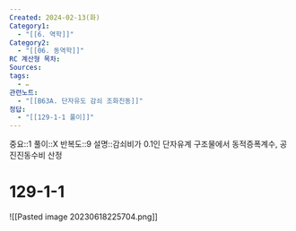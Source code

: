 ```yaml
---
Created: 2024-02-13(화)
Category1:
  - "[[6. 역학]]"
Category2:
  - "[[06. 동역학]]"
RC 계산형 목차: 
Sources: 
tags:
  - ✏️
관련노트:
  - "[[B63A. 단자유도 감쇠 조화진동]]"
정답:
  - "[[129-1-1 풀이]]"
---
```

중요::1
풀이::X
반복도::9
설명::감쇠비가 0.1인 단자유계 구조물에서 동적증폭계수, 공진진동수비 산정
#  129-1-1
![[Pasted image 20230618225704.png]]